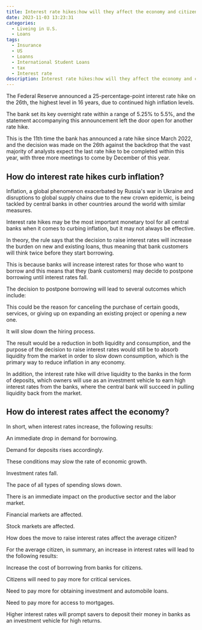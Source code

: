 ```yaml
---
title: Interest rate hikes:how will they affect the economy and citizens?
date: 2023-11-03 13:23:31
categories:
  - Liveing in U.S.
  - Loans
tags:
  - Insurance
  - US
  - Loanns
  - International Student Loans
  - tax
  - Interest rate
description: Interest rate hikes:how will they affect the economy and citizens?
---
```


The Federal Reserve announced a 25-percentage-point interest rate hike on the 26th, the highest level in 16 years, due to continued high inflation levels.

The bank set its key overnight rate within a range of 5.25% to 5.5%, and the statement accompanying this announcement left the door open for another rate hike.

This is the 11th time the bank has announced a rate hike since March 2022, and the decision was made on the 26th against the backdrop that the vast majority of analysts expect the last rate hike to be completed within this year, with three more meetings to come by December of this year.

## How do interest rate hikes curb inflation?

Inflation, a global phenomenon exacerbated by Russia's war in Ukraine and disruptions to global supply chains due to the new crown epidemic, is being tackled by central banks in other countries around the world with similar measures.

Interest rate hikes may be the most important monetary tool for all central banks when it comes to curbing inflation, but it may not always be effective.

In theory, the rule says that the decision to raise interest rates will increase the burden on new and existing loans, thus meaning that bank customers will think twice before they start borrowing.

This is because banks will increase interest rates for those who want to borrow and this means that they (bank customers) may decide to postpone borrowing until interest rates fall.

The decision to postpone borrowing will lead to several outcomes which include:

This could be the reason for canceling the purchase of certain goods, services, or giving up on expanding an existing project or opening a new one.

It will slow down the hiring process.

The result would be a reduction in both liquidity and consumption, and the purpose of the decision to raise interest rates would still be to absorb liquidity from the market in order to slow down consumption, which is the primary way to reduce inflation in any economy.

In addition, the interest rate hike will drive liquidity to the banks in the form of deposits, which owners will use as an investment vehicle to earn high interest rates from the banks, where the central bank will succeed in pulling liquidity back from the market.

## How do interest rates affect the economy?

In short, when interest rates increase, the following results:

An immediate drop in demand for borrowing.

Demand for deposits rises accordingly.

These conditions may slow the rate of economic growth.

Investment rates fall.

The pace of all types of spending slows down.

There is an immediate impact on the productive sector and the labor market.

Financial markets are affected.

Stock markets are affected.

How does the move to raise interest rates affect the average citizen?

For the average citizen, in summary, an increase in interest rates will lead to the following results:

Increase the cost of borrowing from banks for citizens.

Citizens will need to pay more for critical services.

Need to pay more for obtaining investment and automobile loans.

Need to pay more for access to mortgages.

Higher interest rates will prompt savers to deposit their money in banks as an investment vehicle for high returns.

